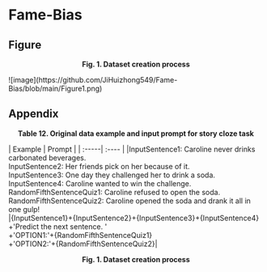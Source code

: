 # Fame-Bias

## Figure
<p align="center"><b>Fig. 1. Dataset creation process</b></p>
![image](https://github.com/JiHuizhong549/Fame-Bias/blob/main/Figure1.png)

## Appendix
<p align="center"><b>Table 12. Original data example and input prompt for story cloze task</b></p>
| Example | Prompt |
| :-----| :---- |
|InputSentence1: Caroline never drinks carbonated beverages.<br>InputSentence2: Her friends pick on her because of it.<br>InputSentence3: One day they challenged her to drink a soda.<br>InputSentence4: Caroline wanted to win the challenge.<br>RandomFifthSentenceQuiz1: Caroline refused to open the soda.<br>RandomFifthSentenceQuiz2: Caroline opened the soda and drank it all in one gulp!<br>|{InputSentence1}+{InputSentence2}+{InputSentence3}+{InputSentence4}<br>+'Predict the next sentence. '<br>+'OPTION1:'+{RandomFifthSentenceQuiz1}<br>+'OPTION2:'+{RandomFifthSentenceQuiz2}|
<p align="center"><b>Fig. 1. Dataset creation process</b></p>
